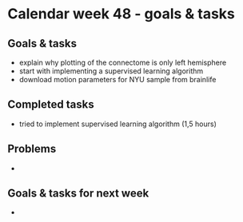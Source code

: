 # Calendar week 48 - goals & tasks

## Goals & tasks
- explain why plotting of the connectome is only left hemisphere
- start with implementing a supervised learning algorithm
- download motion parameters for NYU sample from brainlife


## Completed tasks
- tried to implement supervised learning algorithm (1,5 hours)

## Problems
- 

## Goals & tasks for next week
- 